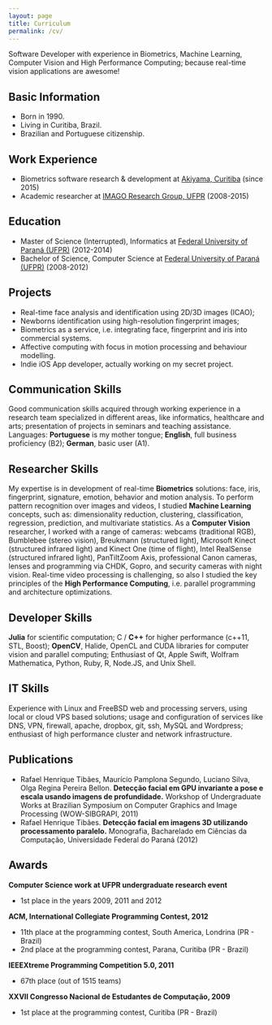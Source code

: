 ```yaml
---
layout: page
title: Curriculum
permalink: /cv/
---
```


Software Developer with experience in Biometrics, Machine Learning, Computer Vision and High Performance Computing; because real-time vision applications are awesome!

## Basic Information
* Born in 1990.
* Living in Curitiba, Brazil.
* Brazilian and Portuguese citizenship.

## Work Experience
* Biometrics software research & development at [Akiyama, Curitiba](http://akiyama.com.br) (since 2015)
* Academic researcher at [IMAGO Research Group, UFPR](http://www.imago.ufpr.br) (2008-2015)

## Education
* Master of Science (Interrupted), Informatics at [Federal University of Paraná (UFPR)](http://www.ufpr.br) (2012-2014)
* Bachelor of Science, Computer Science at [Federal University of Paraná (UFPR)](http://www.ufpr.br) (2008-2012)

## Projects
* Real-time face analysis and identification using 2D/3D images (ICAO);
* Newborns identification using high-resolution fingerprint images;
* Biometrics as a service, i.e. integrating face, fingerprint and iris into commercial systems.
* Affective computing with focus in motion processing and behaviour modelling.
* Indie iOS App developer, actually working on my secret project.

## Communication Skills
Good communication skills acquired through working experience in a research team specialized in different areas, like informatics, healthcare and arts; presentation of projects in seminars and teaching assistance. Languages: **Portuguese** is my mother tongue; **English**, full business proficiency (B2); **German**, basic user (A1).

## Researcher Skills
My expertise is in development of real-time **Biometrics** solutions: face, iris, fingerprint, signature, emotion, behavior and motion analysis. To perform pattern recognition over images and videos, I studied **Machine Learning** concepts, such as: dimensionality reduction, clustering, classification, regression, prediction, and multivariate statistics. As a **Computer Vision** researcher, I worked with a range of cameras: webcams (traditional RGB), Bumblebee (stereo vision), Breukmann (structured light), Microsoft Kinect (structured infrared light) and Kinect One (time of flight), Intel RealSense (structured infrared light), PanTiltZoom Axis, professional Canon cameras, lenses and programming via CHDK, Gopro, and security cameras with night vision. Real-time video processing is challenging, so also I studied the key principles of the **High Performance Computing**, i.e. parallel programming and architecture optimizations.

## Developer Skills
**Julia** for scientific computation; C / **C++** for higher performance (c++11, STL, Boost); **OpenCV**, Halide, OpenCL and CUDA libraries for computer vision and parallel computing; Enthusiast of Qt, Apple Swift, Wolfram Mathematica, Python, Ruby, R, Node.JS, and Unix Shell.

## IT Skills
Experience with Linux and FreeBSD web and processing servers, using local or cloud VPS based solutions; usage and configuration of services like DNS, VPN, firewall, apache, dropbox, git, ssh, MySQL and Wordpress; enthusiast of high performance cluster and network infrastructure.

## Publications
* Rafael Henrique Tibães, Maurício Pamplona Segundo, Luciano Silva, Olga Regina Pereira Bellon.  **Detecção facial em GPU invariante a pose e escala usando imagens de profundidade.** Workshop of Undergraduate Works at Brazilian Symposium on Computer Graphics and Image Processing (WOW-SIBGRAPI, 2011)
* Rafael Henrique Tibães. **Detecção facial em imagens 3D utilizando processamento paralelo.** Monografia, Bacharelado em Ciências da Computação, Universidade Federal do Paraná (2012)

## Awards
**Computer Science work at UFPR undergraduate research event**

* 1st place in the years 2009, 2011 and 2012

**ACM, International Collegiate Programming Contest, 2012**

* 11th place at the programming contest, South America, Londrina (PR - Brazil)
* 2nd place at the programming contest, Parana, Curitiba (PR - Brazil)

**IEEEXtreme Programming Competition 5.0, 2011**

* 67th place (out of 1515 teams)

**XXVII Congresso Nacional de Estudantes de Computação, 2009**

* 1st place at the programming contest, Curitiba (PR - Brazil)

